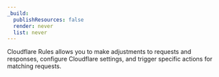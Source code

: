 ```yaml
---
_build:
  publishResources: false
  render: never
  list: never
---
```


Cloudflare Rules allows you to make adjustments to requests and responses, configure Cloudflare settings, and trigger specific actions for matching requests.